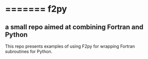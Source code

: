 =======
f2py
=======

a small repo aimed at combining Fortran and Python
-------------

This repo presents examples of using F2py for wrapping Fortran subroutines for Python.
